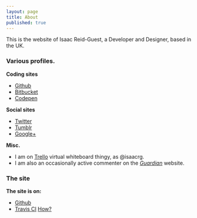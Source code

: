 ```yaml
---
layout: page
title: About
published: true
---
```


This is the website of Isaac Reid-Guest, a Developer and Designer, based in the UK.

### Various profiles.

**Coding sites**

- [Github](http://github.com/isaacrg)
- [Bitbucket](http://bitbucket.org/isaacrg)
- [Codepen](http://codepen.io/isaacrg/)

**Social sites**

- [Twitter](http://twitter.com/isaacreidguest)
- [Tumblr](http://isaacreidguest.tumblr.com/)
- <a rel="author" href="https://plus.google.com/+IsaacReidGuest?rel=author">Google+</a>

**Misc.**

- I am on [Trello](https://trello.com/isaacrg) virtual whiteboard thingy, as @isaacrg.
- I am also an occasionally active commenter on the [*Guardian*](https://profile.theguardian.com/user/id/11693340) website.


### The site
	
**The site is on:**

- [Github](https://github.com/isaacrg/isaacrg.github.io/)
- [Travis CI](https://travis-ci.org/isaacrg/isaacrg.github.io) [How?](http://isaacrg.me/2014/10/24/Give-your-Github-pages-some-Travis-CI/)

